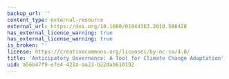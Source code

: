 ```yaml
---
backup_url: ''
content_type: external-resource
external_url: https://doi.org/10.1080/01944363.2010.508428
has_external_licence_warning: true
has_external_license_warning: true
is_broken: ''
license: https://creativecommons.org/licenses/by-nc-sa/4.0/
title: 'Anticipatory Governance: A Tool for Climate Change Adaptation'
uid: a56b47f9-e7e4-421a-aa23-b22dab618192
---
```

